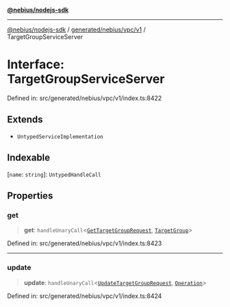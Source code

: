 [**@nebius/nodejs-sdk**](../../../../../README.md)

***

[@nebius/nodejs-sdk](../../../../../README.md) / [generated/nebius/vpc/v1](../README.md) / TargetGroupServiceServer

# Interface: TargetGroupServiceServer

Defined in: src/generated/nebius/vpc/v1/index.ts:8422

## Extends

- `UntypedServiceImplementation`

## Indexable

\[`name`: `string`\]: `UntypedHandleCall`

## Properties

### get

> **get**: `handleUnaryCall`\<[`GetTargetGroupRequest`](GetTargetGroupRequest.md), [`TargetGroup`](TargetGroup.md)\>

Defined in: src/generated/nebius/vpc/v1/index.ts:8423

***

### update

> **update**: `handleUnaryCall`\<[`UpdateTargetGroupRequest`](UpdateTargetGroupRequest.md), [`Operation`](../../../common/v1/interfaces/Operation.md)\>

Defined in: src/generated/nebius/vpc/v1/index.ts:8424
